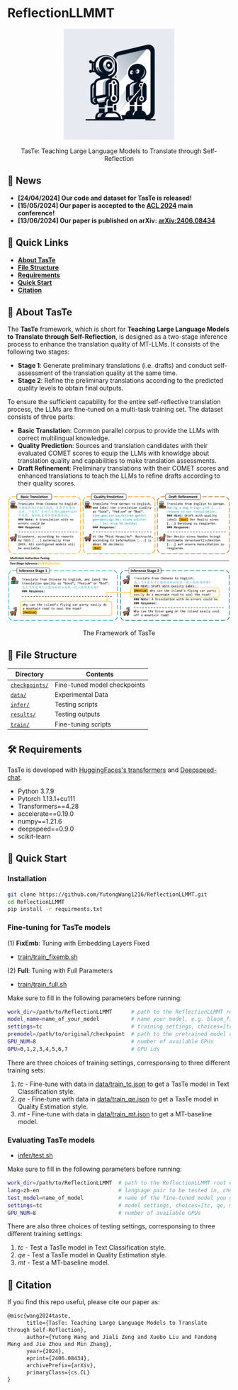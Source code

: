 # ReflectionLLMMT

<div align="center">
    <img src="images/logo.png" width=250></img>
    <p class="image-caption">TasTe: Teaching Large Language Models to Translate through Self-Reflection</p>
</div>

## **📣 News**

- **[24/04/2024] Our code and dataset for TasTe is released!**
- **[15/05/2024] Our paper is accepted to the [ACL 2024](https://2024.aclweb.org/) main conference!**
- **[13/06/2024] Our paper is published on arXiv: [arXiv:2406.08434](https://arxiv.org/abs/2406.08434)**


## **🔗 Quick Links**

- **[About TasTe](#about)**
- **[File Structure](#structure)**
- **[Requirements](#requirements)**
- **[Quick Start](#start)**
- **[Citation](#citation)**


## **🤖 About TasTe**<a name="about"></a>
The **TasTe** framework, which is short for **Teaching Large Language Models to Translate through Self-Reflection**, is designed as a two-stage inference process to enhance the translation quality of MT-LLMs. It consists of the following two stages:

- **Stage 1**: Generate preliminary translations (i.e. drafts) and conduct self-assessment of the translation quality at the same time.
- **Stage 2**: Refine the preliminary translations according to the predicted quality levels to obtain final outputs.

To ensure the sufficient capability for the entire self-reflective translation process, the LLMs are fine-tuned on a multi-task training set. The dataset consists of three parts:

- **Basic Translation**: Common parallel corpus to provide the LLMs with correct multilingual knowledge.
- **Quality Prediction**: Sources and translation candidates with their evaluated COMET scores to equip the LLMs with knowldge about translation quality and capabilities to make translation assessments.
- **Draft Refinement**: Preliminary translations with their COMET scores and enhanced translations to teach the LLMs to refine drafts according to their quality scores.

<div align="center">
    <img src="images/framework.png"></img>
    <p class="image-caption">The Framework of TasTe</p>
</div>


## **📜 File Structure**<a name="structure"></a>
| Directory      | Contents                     |
| -------------- | ---------------------------- |
| [`checkpoints/`](https://github.com/YutongWang1216/ReflectionLLMMT/tree/main/checkpoints) | Fine-tuned model checkpoints |
| [`data/`](https://github.com/YutongWang1216/ReflectionLLMMT/tree/main/data)        | Experimental Data            |
| [`infer/`](https://github.com/YutongWang1216/ReflectionLLMMT/tree/main/infer)       | Testing scripts              |
| [`results/`](https://github.com/YutongWang1216/ReflectionLLMMT/tree/main/results)     | Testing outputs              |
| [`train/`](https://github.com/YutongWang1216/ReflectionLLMMT/tree/main/train)       | Fine-tuning scripts          |


## **🛠️ Requirements**<a name="requirements"></a>
TasTe is developed with [HuggingFaces's transformers](https://github.com/huggingface/transformers) and [Deepspeed-chat](https://github.com/microsoft/DeepSpeedExamples/tree/master/applications/DeepSpeed-Chat).
- Python 3.7.9
- Pytorch 1.13.1+cu111
- Transformers==4.28
- accelerate==0.19.0
- numpy==1.21.6
- deepspeed==0.9.0
- scikit-learn

## **🚀 Quick Start**<a name="start"></a>

### **Installation**

```bash
git clone https://github.com/YutongWang1216/ReflectionLLMMT.git
cd ReflectionLLMMT
pip install -r requirments.txt
```

### **Fine-tuning for TasTe models**

(1) **FixEmb**: Tuning with Embedding Layers Fixed

- [train/train_fixemb.sh](https://github.com/YutongWang1216/ReflectionLLMMT/tree/main/train/train_fixemb.sh)


(2) **Full**: Tuning with Full Parameters

- [train/train_full.sh](https://github.com/YutongWang1216/ReflectionLLMMT/tree/main/train/train_full.sh)

Make sure to fill in the following parameters before running:

```bash
work_dir=/path/to/ReflectionLLMMT      # path to the ReflectionLLMMT root directory
model_name=name_of_your_model          # name your model, e.g. bloom_fixemb
settings=tc                            # training settings, choices=[tc, qe, mt]
premodel=/path/to/original/checkpoint  # path to the pretrained model checkpoint directory
GPU_NUM=8                              # number of available GPUs
GPU=0,1,2,3,4,5,6,7                    # GPU ids
```

There are three choices of training settings, corresponsing to three different training sets:

1. *tc* - Fine-tune with data in [data/train_tc.json](https://github.com/YutongWang1216/ReflectionLLMMT/tree/main/data/train_tc.json) to get a TasTe model in Text Classification style.
2. *qe* - Fine-tune with data in [data/train_qe.json](https://github.com/YutongWang1216/ReflectionLLMMT/tree/main/data/train_qe.json) to get a TasTe model in Quality Estimation style.
3. *mt* - Fine-tune with data in [data/train_mt.json](data/train_mt.json) to get a MT-baseline model.

### **Evaluating TasTe models**

- [infer/test.sh](https://github.com/YutongWang1216/ReflectionLLMMT/tree/main/infer/test.sh)

Make sure to fill in the following parameters before running:

```bash
work_dir=/path/to/ReflectionLLMMT  # path to the ReflectionLLMMT root directory
lang=zh-en                         # language pair to be tested in, choices=['zh-en', 'en-zh', 'de-en', 'en-de']
test_model=name_of_model           # name of the fine-tuned model you gave
settings=tc                        # model settings, choices=[tc, qe, mt]
GPU_NUM=8                          # number of available GPUs
```

There are also three choices of testing settings, corresponsing to three different training settings:

1. *tc* - Test a TasTe model in Text Classification style.
2. *qe* - Test a TasTe model in Quality Estimation style.
3. *mt* - Test a MT-baseline model.


## **📝 Citation**<a name="citation"></a>
If you find this repo useful, please cite our paper as:
```
@misc{wang2024taste,
      title={TasTe: Teaching Large Language Models to Translate through Self-Reflection}, 
      author={Yutong Wang and Jiali Zeng and Xuebo Liu and Fandong Meng and Jie Zhou and Min Zhang},
      year={2024},
      eprint={2406.08434},
      archivePrefix={arXiv},
      primaryClass={cs.CL}
}
```
